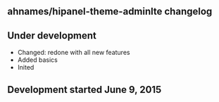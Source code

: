ahnames/hipanel-theme-adminlte changelog
----------------------------------------

## Under development

- Changed: redone with all new features
- Added basics
- Inited

## Development started June 9, 2015

